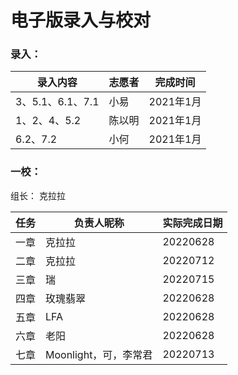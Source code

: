 # 电子版录入与校对

### 录入：

| 录入内容         | 志愿者 | 完成时间  |
| ---------------- | ------ | --------- |
| 3、5.1、6.1、7.1 | 小易   | 2021年1月 |
| 1、2、4、5.2     | 陈以明 | 2021年1月 |
| 6.2、7.2         | 小何   | 2021年1月 |

### 一校：

组长：  克拉拉

| 任务 | 负责人昵称 | 实际完成日期 |
| ---- | ---------- | ------------ |
| 一章 | 克拉拉     | 20220628     |
| 二章 | 克拉拉     | 20220712             |
| 三章 | 瑞         | 20220715             |
| 四章 | 玫瑰翡翠   | 20220628     |
| 五章 | LFA        | 20220628     |
| 六章 | 老阳       | 20220628     |
| 七章 | Moonlight，可，李常君  | 20220713             |